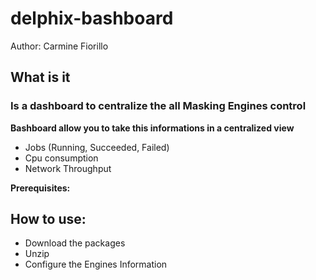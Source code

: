 # delphix-bashboard
Author: Carmine Fiorillo

## What is it
### Is a dashboard to centralize the all Masking Engines control
  
  **Bashboard allow you to take this informations in a centralized view**
  * Jobs (Running, Succeeded, Failed)
  * Cpu consumption
  * Network Throughput


**Prerequisites:**
  
  
  
## How to use:
  * Download the packages
  * Unzip
  * Configure the Engines Information

